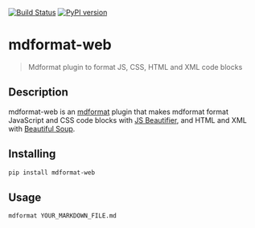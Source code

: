 [![Build Status](https://github.com/hukkin/mdformat-web/actions/workflows/tests.yaml/badge.svg?branch=master)](<https://github.com/hukkin/mdformat-web/actions?query=workflow%3ATests+branch%3Amaster+event%3Apush>)
[![PyPI version](<https://img.shields.io/pypi/v/mdformat-web>)](<https://pypi.org/project/mdformat-web>)

# mdformat-web
> Mdformat plugin to format JS, CSS, HTML and XML code blocks

## Description
mdformat-web is an [mdformat](https://github.com/executablebooks/mdformat) plugin
that makes mdformat format JavaScript and CSS code blocks with [JS Beautifier](https://github.com/beautify-web/js-beautify),
and HTML and XML with [Beautiful Soup](https://www.crummy.com/software/BeautifulSoup/).

## Installing
```bash
pip install mdformat-web
```

## Usage
```bash
mdformat YOUR_MARKDOWN_FILE.md
```
